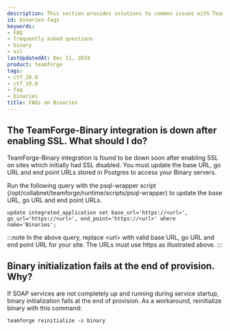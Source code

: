 ```yaml
---
description: This section provides solutions to common issues with TeamForge-Binary integrations.
id: binaries-faqs
keywords:
- FAQ
- frequently asked questions
- binary
- ssl
lastUpdatedAt: Dec 11, 2019
product: teamforge
tags:
- ctf_20.0
- ctf_19.0
- faq
- binaries
title: FAQs on Binaries
---
```



## The TeamForge-Binary integration is down after enabling SSL. What should I do?

TeamForge-Binary integration is found to be down soon after enabling SSL on sites which initially had SSL disabled. You must update the base URL, go URL and end point URLs stored in Postgres to access your Binary servers.

Run the following query with the psql-wrapper script (/opt/collabnet/teamforge/runtime/scripts/psql-wrapper) to update the base URL, go URL and end point URLs.

```shell
update integrated_application set base_url='https://<url>', go_url='https://<url>', end_point='https://<url>' where name='Binaries';
````

:::note
In the above query, replace \<url\> with valid base URL, go URL and end point URL for your site. The URLs must use https as illustrated above.
:::


## Binary initialization fails at the end of provision. Why? 

If SOAP services are not completely up and running during service startup, binary initialization fails at the end of provision. As a workaround, reinitialize binary with this command:
 
```shell
teamforge reinitialize -s binary
````



